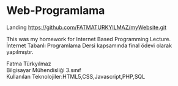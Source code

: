 # Web-Programlama
Landing  https://github.com/FATMATURKYILMAZ/myWebsite.git<br>

This was my homework for Internet Based Programming Lecture.<br>
İnternet Tabanlı Programlama Dersi kapsamında final ödevi olarak yapılmıştır.<br>

Fatma Türkyılmaz<br>
Bilgisayar Mühendisliği 3.sınıf<br>
Kullanılan Teknolojiler:HTML5,CSS,Javascript,PHP,SQL
